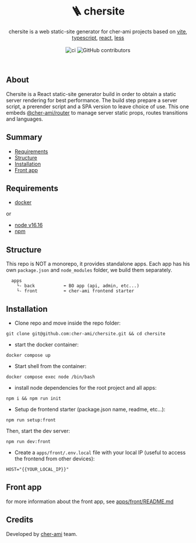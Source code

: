 <h1 align="center" style="text-align:center">🪜 chersite</h1>

<p align="center">
chersite is a web static-site generator for cher-ami projects based on 
<a href="https://vitejs.dev/">vite</a>, 
<a href="https://www.typescriptlang.org">typescript</a>,
<a href="https://reactjs.org">react</a>,
<a href="https://lesscss.org">less</a>

<br/>
<br/>
<img alt="ci" src="https://github.com/cher-ami/chersite/actions/workflows/ci.yml/badge.svg">
<img alt="GitHub contributors" src="https://img.shields.io/github/contributors/cher-ami/chersite">
</p>

<br/>

## About

Chersite is a React static-site generator build in order to obtain a static server rendering for best performance.
The build step prepare a server script, a prerender script and a SPA version to leave choice of use.
This one embeds [@cher-ami/router](https://github.com/cher-ami/router) to manage server static props, routes transitions and languages.

## Summary

- [Requirements](#requirements)
- [Structure](#structure)
- [Installation](#installation)
- [Front app](#front-app)

## Requirements

- [docker](https://www.docker.com/)

or

- [node v16.16](https://nodejs.org/en)
- [npm](https://www.npmjs.com/)

## Structure

This repo is NOT a monorepo, it provides standalone apps.
Each app has his own `package.json` and `node_modules` folder, we build them separately.

```
  apps
    └- back           ⬅ BO app (api, admin, etc...)
    └- front          ⬅ cher-ami frontend starter
```

## Installation

- Clone repo and move inside the repo folder:

```shell script
git clone git@github.com:cher-ami/chersite.git && cd chersite
```

- start the docker container:

```shell
docker compose up
```

- Start shell from the container:

```shell
docker compose exec node /bin/bash
```

- install node dependencies for the root project and all apps:

```shell
npm i && npm run init
```

- Setup de frontend starter (package.json name, readme, etc...):

```shell
npm run setup:front
```

Then, start the dev server:

```shell
npm run dev:front
```

- Create a `apps/front/.env.local` file with your local IP (useful to access the frontend from other devices):

```shell
HOST="{{YOUR_LOCAL_IP}}"
```

## Front app

for more information about the front app, see [apps/front/README.md](apps/front/README.md)

## Credits

Developed by [cher-ami](https://github.com/cher-ami) team.
